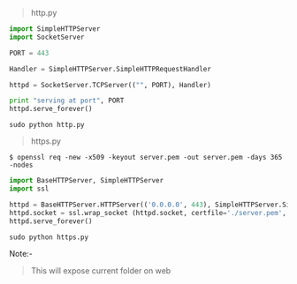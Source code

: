 > http.py
```python
import SimpleHTTPServer
import SocketServer

PORT = 443

Handler = SimpleHTTPServer.SimpleHTTPRequestHandler

httpd = SocketServer.TCPServer(("", PORT), Handler)

print "serving at port", PORT
httpd.serve_forever()
```
```command
sudo python http.py
```



> https.py
```command
$ openssl req -new -x509 -keyout server.pem -out server.pem -days 365 -nodes
```
```python
import BaseHTTPServer, SimpleHTTPServer
import ssl

httpd = BaseHTTPServer.HTTPServer(('0.0.0.0', 443), SimpleHTTPServer.SimpleHTTPRequestHandler)
httpd.socket = ssl.wrap_socket (httpd.socket, certfile='./server.pem', server_side=True)
httpd.serve_forever()
```
```command
sudo python https.py
```
Note:- 
> This will expose current folder on web
